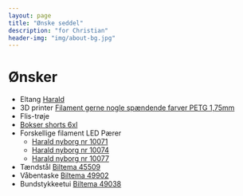 ```yaml
---
layout: page
title: "Ønske seddel"
description: "for Christian"
header-img: "img/about-bg.jpg"
---
```

# Ønsker

 * Eltang [Harald](http://www.harald-nyborg.dk/p3439/jokari-afisoleringstang-aut)
 * 3D printer [Filament gerne nogle spændende farver PETG 1,75mm](https://filament23d.dk/filament-da/petg-1-75mm-da,%20petg-1.75mm,%20petg-filament)
 * Flis-trøje 
 * [Bokser shorts 6xl](https://www.danskoutlet.dk/produkter/21264-underbukser/29923-klazig-boxershorts-store-str/?variantId=134346)
 * Forskellige filament LED Pærer
    * [Harald nyborg nr 10071](http://www.harald-nyborg.dk/p10071/filament-2w-e27-globe-g45-klar)
    * [Harald nyborg nr 10074](http://www.harald-nyborg.dk/p10074/filament-4w-e27-krone-g45-klar)
    * [Harald nyborg nr 10077](http://www.harald-nyborg.dk/p10077/filament-6w-e27-a60-klar)
 * Tændstål [Biltema 45509](http://www.biltema.dk/da/Fritid/Friluftsliv/Knive-og-varktoj/Tandstal-2000031777/)
 * Våbentaske [Biltema 49902](http://www.biltema.dk/da/Fritid/Jagt/Vabenpleje-og-tilbehor/Vabentaske-2000034463/?artId=49902)
 * Bundstykkeetui [Biltema 49038](http://www.biltema.dk/da/Fritid/Jagt/Vabenpleje-og-tilbehor/Bundstykkeetui-2000036306/)
 

